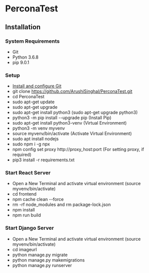 # PerconaTest

## Installation

### System Requirements

* Git
* Python 3.6.8
* pip 9.0.1


### Setup
* [Install and configure Git](https://www.linode.com/docs/development/version-control/how-to-install-git-and-clone-a-github-repository/)
* git clone https://github.com/ArushiSinghal/PerconaTest.git
* cd PerconaTest
* sudo apt-get update
* sudo apt-get upgrade
* sudo apt-get install python3 (sudo apt-get upgrade python3)
* python3 -m pip install --upgrade pip (Install Pip)
* sudo apt-get install python3-venv (Virtual Environment)
* python3 -m venv myvenv
* source myvenv/bin/activate (Activate Virtual Environment)
* sudo apt install nodejs
* sudo npm i -g npx
* npm config set proxy http://proxy_host:port (For setting proxy, if required)
* pip3 install -r requirements.txt

### Start React Server
* Open a New Terminal and activate virtual environment (source myvenv/bin/activate)
* cd frontend
* npm cache clean --force
* rm -rf node_modules and rm package-lock.json
* npm install
* npm run build

### Start Django Server
* Open a New Terminal and activate virtual environment (source myvenv/bin/activate)
* cd imageurl
* python manage.py migrate
* python manage.py makemigrations
* python manage.py runserver



